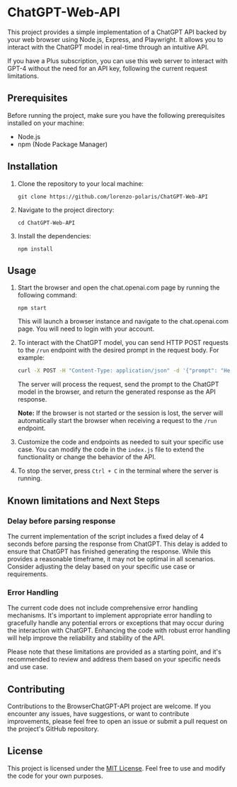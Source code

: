 # ChatGPT-Web-API

This project provides a simple implementation of a ChatGPT API backed by your web browser using Node.js, Express, and Playwright. It allows you to interact with the ChatGPT model in real-time through an intuitive API.

If you have a Plus subscription, you can use this web server to interact with GPT-4 without the need for an API key, following the current request limitations.

## Prerequisites

Before running the project, make sure you have the following prerequisites installed on your machine:

- Node.js
- npm (Node Package Manager)

## Installation

1. Clone the repository to your local machine:

   ```
   git clone https://github.com/lorenzo-polaris/ChatGPT-Web-API
   ```

2. Navigate to the project directory:

   ```
   cd ChatGPT-Web-API
   ```

3. Install the dependencies:

   ```
   npm install
   ```

## Usage

1. Start the browser and open the chat.openai.com page by running the following command:

   ```
   npm start
   ```

   This will launch a browser instance and navigate to the chat.openai.com page. You will need to login with your account.

2. To interact with the ChatGPT model, you can send HTTP POST requests to the `/run` endpoint with the desired prompt in the request body. For example:

   ```bash
   curl -X POST -H "Content-Type: application/json" -d '{"prompt": "Hello, ChatGPT!"}' http://localhost:3000/run
   ```

   The server will process the request, send the prompt to the ChatGPT model in the browser, and return the generated response as the API response.

   **Note:** If the browser is not started or the session is lost, the server will automatically start the browser when receiving a request to the `/run` endpoint.

3. Customize the code and endpoints as needed to suit your specific use case. You can modify the code in the `index.js` file to extend the functionality or change the behavior of the API.

4. To stop the server, press `Ctrl + C` in the terminal where the server is running.

## Known limitations and Next Steps

### Delay before parsing response
The current implementation of the script includes a fixed delay of 4 seconds before parsing the response from ChatGPT. This delay is added to ensure that ChatGPT has finished generating the response. While this provides a reasonable timeframe, it may not be optimal in all scenarios. Consider adjusting the delay based on your specific use case or requirements.

### Error Handling
The current code does not include comprehensive error handling mechanisms. It's important to implement appropriate error handling to gracefully handle any potential errors or exceptions that may occur during the interaction with ChatGPT. Enhancing the code with robust error handling will help improve the reliability and stability of the API.

Please note that these limitations are provided as a starting point, and it's recommended to review and address them based on your specific needs and use case.

## Contributing

Contributions to the BrowserChatGPT-API project are welcome. If you encounter any issues, have suggestions, or want to contribute improvements, please feel free to open an issue or submit a pull request on the project's GitHub repository.

## License

This project is licensed under the [MIT License](LICENSE). Feel free to use and modify the code for your own purposes.
